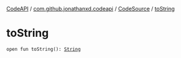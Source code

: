 [CodeAPI](../../index.md) / [com.github.jonathanxd.codeapi](../index.md) / [CodeSource](index.md) / [toString](.)

# toString

`open fun toString(): `[`String`](https://kotlinlang.org/api/latest/jvm/stdlib/kotlin/-string/index.html)
